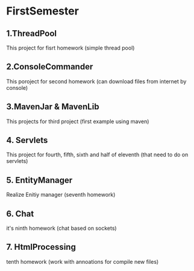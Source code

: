 # FirstSemester  
## 1.ThreadPool
This project for fisrt homework (simple thread pool)  
## 2.ConsoleCommander
This poroject for second homework (can download files from internet by console)  
## 3.MavenJar & MavenLib  
This projects for third project (first example using maven)  
## 4. Servlets  
This project for fourth, fifth, sixth and half of eleventh (that need to do on servlets)  
## 5. EntityManager  
Realize Enitiy manager (seventh homework)
## 6. Chat  
it's ninth homework (chat based on sockets)  
## 7. HtmlProcessing  
tenth homework (work with annoations for compile new files)  
